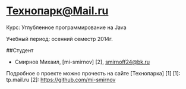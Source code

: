 Технопарк@Mail.ru
============
Курс: Углубленное программирование на Java

Учебный период: осенний семестр 2014г.

##Студент
- Смирнов Михаил, [mi-smirnov] [2], smirnoff24@bk.ru

Подробное о проекте можно прочесть на сайте [Технопарка] [1]
[1]: tp.mail.ru
[2]: https://github.com/mi-smirnov
